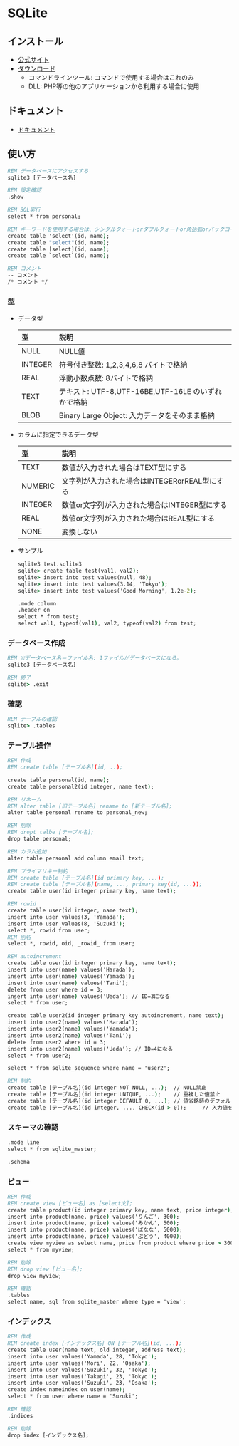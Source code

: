 # SQLite

## インストール

- [公式サイト](https://www.sqlite.org/index.html)
- [ダウンロード](https://www.sqlite.org/download.html)
  - コマンドラインツール: コマンドで使用する場合はこれのみ
  - DLL: PHP等の他のアプリケーションから利用する場合に使用

## ドキュメント

- [ドキュメント](https://www.sqlite.org/docs.html)

## 使い方

```cmd
REM データベースにアクセスする
sqlite3 [データベース名]

REM 設定確認
.show

REM SQL実行
select * from personal;

REM キーワードを使用する場合は、シングルクォートorダブルクォートor角括弧orバックコートで括る
create table 'select'(id, name);
create table "select"(id, name);
create table [select](id, name);
create table `select`(id, name);

REM コメント
-- コメント
/* コメント */
```

### 型

- データ型

  | 型      | 説明                                               |
  | :------ | :------------------------------------------------- |
  | NULL    | NULL値                                             |
  | INTEGER | 符号付き整数: 1,2,3,4,6,8 バイトで格納             |
  | REAL    | 浮動小数点数: 8バイトで格納                        |
  | TEXT    | テキスト: UTF-8,UTF-16BE,UTF-16LE のいずれかで格納 |
  | BLOB    | Binary Large Object: 入力データをそのまま格納      |

- カラムに指定できるデータ型

  | 型      | 説明                                          |
  | :------ | :-------------------------------------------- |
  | TEXT    | 数値が入力された場合はTEXT型にする            |
  | NUMERIC | 文字列が入力された場合はINTEGERorREAL型にする |
  | INTEGER | 数値or文字列が入力された場合はINTEGER型にする |
  | REAL    | 数値or文字列が入力された場合はREAL型にする    |
  | NONE    | 変換しない                                    |

- サンプル

  ```cmd
  sqlite3 test.sqlite3
  sqlite> create table test(val1, val2);
  sqlite> insert into test values(null, 48);
  sqlite> insert into test values(3.14, 'Tokyo');
  sqlite> insert into test values('Good Morning', 1.2e-2);

  .mode column
  .header on
  select * from test;
  select val1, typeof(val1), val2, typeof(val2) from test;
  ```

### データベース作成

```cmd
REM ※データベース名＝ファイル名: 1ファイルがデータベースになる。
sqlite3 [データベース名]

REM 終了
sqlite> .exit
```

### 確認

```cmd
REM テーブルの確認
sqlite> .tables
```

### テーブル操作

```cmd
REM 作成
REM create table [テーブル名](id, ..);

create table personal(id, name);
create table personal2(id integer, name text);

REM リネーム
REM alter table [旧テーブル名] rename to [新テーブル名];
alter table personal rename to personal_new;

REM 削除
REM dropt talbe [テーブル名];
drop table personal;

REM カラム追加
alter table personal add column email text;

REM プライマリキー制約
REM create table [テーブル名](id primary key, ...);
REM create table [テーブル名](name, ..., primary key(id, ...));
create table user(id integer primary key, name text);

REM rowid
create table user(id integer, name text);
insert into user values(3, 'Yamada');
insert into user values(8, 'Suzuki');
select *, rowid from user;
REM 別名
select *, rowid, oid, _rowid_ from user;

REM autoincrement
create table user(id integer primary key, name text);
insert into user(name) values('Harada');
insert into user(name) values('Yamada');
insert into user(name) values('Tani');
delete from user where id = 3;
insert into user(name) values('Ueda'); // ID=3になる
select * from user;

create table user2(id integer primary key autoincrement, name text);
insert into user2(name) values('Harada');
insert into user2(name) values('Yamada');
insert into user2(name) values('Tani');
delete from user2 where id = 3;
insert into user2(name) values('Ueda'); // ID=4になる
select * from user2;

select * from sqlite_sequence where name = 'user2';

REM 制約
create table [テーブル名](id integer NOT NULL, ...);  // NULL禁止
create table [テーブル名](id integer UNIQUE, ...);    // 重複した値禁止
create table [テーブル名](id integer DEFAULT 0, ...); // 値省略時のデフォルト値
create table [テーブル名](id integer, ..., CHECK(id > 0));     // 入力値をチェックする
```

### スキーマの確認

```cmd
.mode line
select * from sqlite_master;

.schema
```

### ビュー

```cmd
REM 作成
REM create view [ビュー名] as [select文];
create table product(id integer primary key, name text, price integer);
insert into product(name, price) values('りんご', 300);
insert into product(name, price) values('みかん', 500);
insert into product(name, price) values('ばなな', 5000);
insert into product(name, price) values('ぶどう', 4000);
create view myview as select name, price from product where price > 3000;
select * from myview;

REM 削除
REM drop view [ビュー名];
drop view myview;

REM 確認
.tables
select name, sql from sqlite_master where type = 'view';
```

### インデックス

```cmd
REM 作成
REM create index [インデックス名] ON [テーブル名](id, ...);
create table user(name text, old integer, address text);
insert into user values('Yamada', 28, 'Tokyo');
insert into user values('Mori', 22, 'Osaka');
insert into user values('Suzuki', 32, 'Tokyo');
insert into user values('Takagi', 23, 'Tokyo');
insert into user values('Suzuki', 23, 'Osaka');
create index nameindex on user(name);
select * from user where name = 'Suzuki';

REM 確認
.indices

REM 削除
drop index [インデックス名];
```
